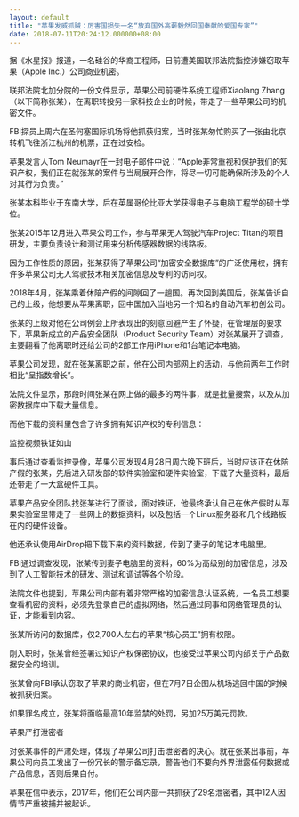 ```yaml
---
layout: default
title: "苹果发威抓贼：厉害国损失一名“放弃国外高薪毅然回国奉献的爱国专家”"
date: 2018-07-11T20:24:12.000000+08:00
---
```


据《水星报》报道，一名硅谷的华裔工程师，日前遭美国联邦法院指控涉嫌窃取苹果（Apple Inc.）公司商业机密。


联邦法院北加分院的一份文件显示，苹果公司前硬件系统工程师Xiaolang Zhang（以下简称张某），在离职转投另一家科技企业的时候，带走了一些苹果公司的机密文件。


FBI探员上周六在圣何塞国际机场将他抓获归案，当时张某匆忙购买了一张由北京转机飞往浙江杭州的机票，正在过安检。


苹果发言人Tom Neumayr在一封电子邮件中说：“Apple非常重视和保护我们的知识产权，我们正在就张某的案件与当局展开合作，将尽一切可能确保所涉及的个人对其行为负责。”


张某本科毕业于东南大学，后在英属哥伦比亚大学获得电子与电脑工程学的硕士学位。


张某2015年12月进入苹果公司工作，参与苹果无人驾驶汽车Project Titan的项目研发，主要负责设计和测试用来分析传感器数据的线路板。


因为工作性质的原因，张某获得了苹果公司“加密安全数据库”的广泛使用权，拥有许多苹果公司无人驾驶技术相关加密信息及专利的访问权。


2018年4月，张某乘着休陪产假的间隙回了一趟国。再次回到美国后，张某告诉自己的上级，他想要从苹果离职，回中国加入当地另一个知名的自动汽车初创公司。


张某的上级对他在公司例会上所表现出的刻意回避产生了怀疑，在管理层的要求下，苹果新成立的产品安全团队（Product Security Team）对张某展开了调查，主要翻看了他离职时还给公司的2部工作用iPhone和1台笔记本电脑。


苹果公司发现，就在张某离职之前，他在公司内部网上的活动，与他前两年工作时相比“呈指数增长”。


法院文件显示，那段时间张某在网上做的最多的两件事，就是批量搜索，以及从加密数据库中下载大量信息。


而他下载的资料里包含了许多拥有知识产权的专利信息：


监控视频铁证如山


事后通过查看监控录像，苹果公司发现4月28日周六晚下班后，当时应该正在休陪产假的张某，先后进入研发部的软件实验室和硬件实验室，下载了大量资料，最后还带走了一大盒硬件工具。


苹果产品安全团队找张某进行了面谈，面对铁证，他最终承认自己在休产假时从苹果实验室里带走了一些网上的数据资料，以及包括一个Linux服务器和几个线路板在内的硬件设备。


他还承认使用AirDrop把下载下来的资料数据，传到了妻子的笔记本电脑里。


FBI通过调查发现，张某传到妻子电脑里的资料，60%为高级别的加密信息，涉及到了人工智能技术的研发、测试和调试等各个阶段。


法院文件也提到，苹果公司内部有着非常严格的加密信息认证系统，一名员工想要查看机密的资料，必须先登录自己的虚拟网络，然后通过同事和网络管理员的认证，才能看到内容。


张某所访问的数据库，仅2,700人左右的苹果“核心员工”拥有权限。


刚入职时，张某曾经签署过知识产权保密协议，也接受过苹果公司内部关于产品数据安全的培训。


张某曾向FBI承认窃取了苹果的商业机密，但在7月7日企图从机场逃回中国的时候被抓获归案。


如果罪名成立，张某将面临最高10年监禁的处罚，另加25万美元罚款。


苹果严打泄密者


对张某事件的严肃处理，体现了苹果公司打击泄密者的决心。就在张某出事前，苹果公司向员工发出了一份冗长的警示备忘录，警告他们不要向外界泄露任何数据或产品信息，否则后果自付。


苹果在信中表示，2017年，他们在公司内部一共抓获了29名泄密者，其中12人因情节严重被捕并被起诉。


